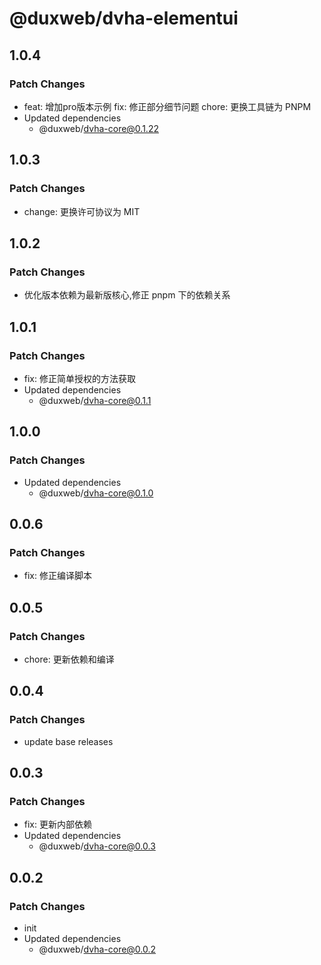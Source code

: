 # @duxweb/dvha-elementui

## 1.0.4

### Patch Changes

- feat: 增加pro版本示例
  fix: 修正部分细节问题
  chore: 更换工具链为 PNPM
- Updated dependencies
  - @duxweb/dvha-core@0.1.22

## 1.0.3

### Patch Changes

- change: 更换许可协议为 MIT

## 1.0.2

### Patch Changes

- 优化版本依赖为最新版核心,修正 pnpm 下的依赖关系

## 1.0.1

### Patch Changes

- fix: 修正简单授权的方法获取
- Updated dependencies
  - @duxweb/dvha-core@0.1.1

## 1.0.0

### Patch Changes

- Updated dependencies
  - @duxweb/dvha-core@0.1.0

## 0.0.6

### Patch Changes

- fix: 修正编译脚本

## 0.0.5

### Patch Changes

- chore: 更新依赖和编译

## 0.0.4

### Patch Changes

- update base releases

## 0.0.3

### Patch Changes

- fix: 更新内部依赖
- Updated dependencies
  - @duxweb/dvha-core@0.0.3

## 0.0.2

### Patch Changes

- init
- Updated dependencies
  - @duxweb/dvha-core@0.0.2
